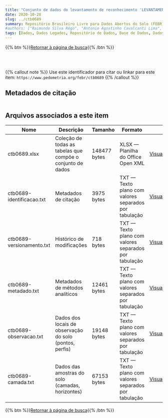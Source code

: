 ```yaml
---
title: "Conjunto de dados do levantamento de reconhecimento 'LEVANTAMENTO DE RECONHECIMENTO DOS SOLOS E AVALIAÇÃO DA APTIDÃO AGRÍCOLA DAS TERRAS DA ÁREA DO PÓLO CARAJÁS, ESTADO DO PARÁ.'"
date: 2020-10-28
slug: ../ctb0689
summary: Repositório Brasileiro Livre para Dados Abertos do Solo (FEBR) | A febre dos dados de solo no Brasil
#authors: ["Raimundo Silva Rêgo", "Antonio Agostinho Cavalcanti Lima", "Raphael David dos Santos", "José Raimundo Natividade Ferreira Gama", "Amarindo Fausto Soares", "Paulo Lacerda dos Santos", "João Martins", "João Marcos Lima da Silva", "Therezinha Xavier Bastos", "Maria Amélia de Moraes Duriez", "Ruth Andrade Leal Johas", "Marie Elizabeth C. C. de Magalhães Melo", "Raphael Minotti Bloise", "Gisa Nara C. Moreira", "Wilson Sant'Anna de Araujo", "José Lopes de Paula", "Loiva L. Antonello", "Therezinha Costa Lima."]
tags: [Dados, Dados Legados, Repositório de Dados, Base de Dados, Dados Abertos]
---
```


<style>
div.alert > div {
    font-size: 0.8rem;
}
</style>

{{% btn %}}<a href="/febr/buscar/">Retornar à página de busca</a>{{% /btn %}}

<br>
<br>

{{% callout note %}}
Use este identificador para citar ou linkar para este item: `https://www.pedometria.org/febr/ctb0689`
{{% /callout %}}

## Metadados de citação

<table>
<!-- Fonte: https://gist.github.com/jfreels/6814721 -->
<script src="https://d3js.org/d3.v3.min.js" charset="utf-8"></script>
<script type='text/javascript' src='/febr/buscar/script.js'></script>
<script type='text/javascript'>
  d3.tsv('ctb0689-identificacao.txt',function (data) {
    var columns = ['campo', 'valor']
    tabulate(data, columns)
  })
</script>
</table>

## Arquivos associados a este item

<table style="width:100%">
  <thead>
    <tr>
      <th>Nome</th>
      <th>Descrição</th>
      <th>Tamanho</th>
      <th>Formato</th>
      <th></th>
    </tr>
  </thead>
  <tbody>
    <tr>
      <td>ctb0689.xlsx</td>
      <td>Coleção de todas as tabelas que compõe o conjunto de dados</td>
      <td>148477 bytes</td>
      <td>XLSX — Planilha do Office Open XML</td>
      <td><a href="https://cloud.utfpr.edu.br/index.php/s/Df6dhfzYJ1DDeso/download?path=%2Fctb0689&files=ctb0689.xlsx" class="btn btn-primary btn-block" role="button">Visualizar/Abrir</a></td>
    </tr>
    <tr>
      <td>ctb0689-identificacao.txt</td>
      <td>Metadados de citação</td>
      <td>3975 bytes</td>
      <td>TXT — Texto plano com valores separados por tabulação</td>
      <td><a href="https://cloud.utfpr.edu.br/index.php/s/Df6dhfzYJ1DDeso/download?path=%2Fctb0689&files=ctb0689-identificacao.txt" class="btn btn-primary btn-block" role="button">Visualizar/Abrir</a></td>
    </tr>
    <tr>
      <td>ctb0689-versionamento.txt</td>
      <td>Histórico de modificações</td>
      <td>718 bytes</td>
      <td>TXT — Texto plano com valores separados por tabulação</td>
      <td><a href="https://cloud.utfpr.edu.br/index.php/s/Df6dhfzYJ1DDeso/download?path=%2Fctb0689&files=ctb0689-versionamento.txt" class="btn btn-primary btn-block" role="button">Visualizar/Abrir</a></td>
    </tr>
    <tr>
      <td>ctb0689-metadado.txt</td>
      <td>Metadados de métodos analíticos</td>
      <td>12461 bytes</td>
      <td>TXT — Texto plano com valores separados por tabulação</td>
      <td><a href="https://cloud.utfpr.edu.br/index.php/s/Df6dhfzYJ1DDeso/download?path=%2Fctb0689&files=ctb0689-metadado.txt" class="btn btn-primary btn-block" role="button">Visualizar/Abrir</a></td>
    </tr>
    <tr>
      <td>ctb0689-observacao.txt</td>
      <td>Dados dos locais de observação do solo (pontos, perfis)</td>
      <td>19148 bytes</td>
      <td>TXT — Texto plano com valores separados por tabulação</td>
      <td><a href="https://cloud.utfpr.edu.br/index.php/s/Df6dhfzYJ1DDeso/download?path=%2Fctb0689&files=ctb0689-observacao.txt" class="btn btn-primary btn-block" role="button">Visualizar/Abrir</a></td>
    </tr>
    <tr>
      <td>ctb0689-camada.txt</td>
      <td>Dados das amostras do solo (camadas, horizontes)</td>
      <td>67153 bytes</td>
      <td>TXT — Texto plano com valores separados por tabulação</td>
      <td><a href="https://cloud.utfpr.edu.br/index.php/s/Df6dhfzYJ1DDeso/download?path=%2Fctb0689&files=ctb0689-camada.txt" class="btn btn-primary btn-block" role="button">Visualizar/Abrir</a></td>
    </tr>
  </tbody>
</table>

{{% btn %}}<a href="/febr/buscar/">Retornar à página de busca</a>{{% /btn %}}
